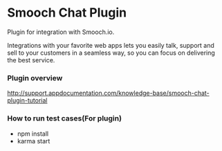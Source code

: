 # Smooch Chat Plugin 

Plugin for integration with Smooch.io.

Integrations with your favorite web apps lets you easily talk, support and sell to your customers in a seamless way, so you can focus on delivering the best service.

### Plugin overview
http://support.appdocumentation.com/knowledge-base/smooch-chat-plugin-tutorial

### How to run test cases(For plugin)
- npm install
- karma start
